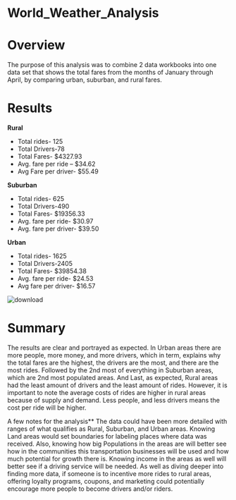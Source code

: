 # World_Weather_Analysis

# Overview
The purpose of this analysis was to combine 2 data workbooks into one data set that shows the total fares from the months of January through April, by comparing urban, suburban, and rural fares. 

# Results

**Rural**
  - Total rides- 125
  - Total Drivers-78
  - Total Fares- $4327.93
  - Avg. fare per ride – $34.62
  - Avg Fare per driver- $55.49

**Suburban**
  - Total rides- 625
  - Total Drivers-490
  - Total Fares- $19356.33
  - Avg. fare per ride- $30.97
  - Avg. fare per driver- $39.50

**Urban**
  - Total rides- 1625
  - Total Drivers-2405
  - Total Fares- $39854.38
  - Avg. fare per ride- $24.53
  - Avg fare per driver- $16.57


![download](https://user-images.githubusercontent.com/86068655/143804221-0f65146d-23c5-471f-b947-2580bbbb579b.png)

# Summary
The results are clear and portrayed as expected. In Urban areas there are more people, more money, and more drivers, which in term, explains why the total fares are the highest, the drivers are the most, and there are the most rides. Followed by the 2nd most of everything in Suburban areas, which are 2nd most populated areas. And Last, as expected, Rural areas had the least amount of drivers and the least amount of rides. However, it is important to note the average costs of rides are higher in rural areas because of supply and demand. Less people, and less drivers means the cost per ride will be higher. 

A few notes for the analysis**
The data could have been more detailed with ranges of what qualifies as Rural, Suburban, and Urban areas. Knowing Land areas would set boundaries for labeling places where data was received. Also, knowing how big Populations in the areas are will better see how in the communities this transportation businesses will be used and how much potential for growth there is. Knowing income in the areas as well will better see if a driving service will be needed.  As well as diving deeper into finding more data, if someone is to incentive more rides to rural areas, offering loyalty programs, coupons, and marketing could potentially encourage more people to become drivers and/or riders.

